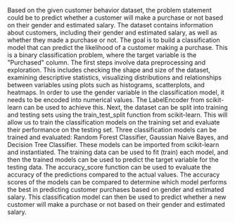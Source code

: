 Based on the given customer behavior dataset, the problem statement could be to predict whether a customer will make a purchase or not based on their gender and estimated salary.
The dataset contains information about customers, including their gender and estimated salary, as well as whether they made a purchase or not.
The goal is to build a classification model that can predict the likelihood of a customer making a purchase. This is a binary classification problem, where the target variable is the "Purchased" column.
The first steps involve data preprocessing and exploration. This includes checking the shape and size of the dataset, examining descriptive statistics, visualizing distributions and relationships between variables using plots such as histograms, scatterplots, and heatmaps.
In order to use the gender variable in the classification model, it needs to be encoded into numerical values. The LabelEncoder from scikit-learn can be used to achieve this.
Next, the dataset can be split into training and testing sets using the train_test_split function from scikit-learn. This will allow us to train the classification models on the training set and evaluate their performance on the testing set.
Three classification models can be trained and evaluated: Random Forest Classifier, Gaussian Naive Bayes, and Decision Tree Classifier. These models can be imported from scikit-learn and instantiated.
The training data can be used to fit (train) each model, and then the trained models can be used to predict the target variable for the testing data. The accuracy_score function can be used to evaluate the accuracy of the predictions compared to the actual values.
The accuracy scores of the models can be compared to determine which model performs the best in predicting customer purchases based on gender and estimated salary.
This classification model can then be used to predict whether a new customer will make a purchase or not based on their gender and estimated salary.


